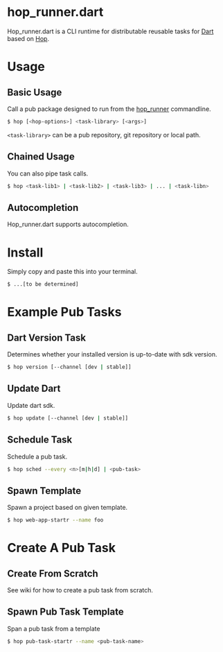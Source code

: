 hop_runner.dart
===============
Hop_runner.dart is a CLI runtime for distributable reusable tasks for [Dart](https://www.dartlang.org) based on [Hop](https://github.com/dart-lang/hop).

# Usage

## Basic Usage
Call a pub package designed to run from the [hop_runner](https://github.com/toolr/hop_runner.dart) commandline.
```bash
$ hop [<hop-options>] <task-library> [<args>]
```

`<task-library>` can be a pub repository, git repository or local path.

## Chained Usage
You can also pipe task calls.
```bash
$ hop <task-lib1> | <task-lib2> | <task-lib3> | ... | <task-libn>
```

## Autocompletion
Hop_runner.dart supports autocompletion.  

# Install
Simply copy and paste this into your terminal.
```bash
$ ...[to be determined]
```

# Example Pub Tasks
## Dart Version Task
Determines whether your installed version is up-to-date with sdk version.
```bash
$ hop version [--channel [dev | stable]]
```

## Update Dart
Update dart sdk.
```bash
$ hop update [--channel [dev | stable]]
```

## Schedule Task
Schedule a pub task.
```bash
$ hop sched --every <n>[m|h|d] | <pub-task>
```

## Spawn Template
Spawn a project based on given template.
```bash
$ hop web-app-startr --name foo
```

# Create A Pub Task

## Create From Scratch
See wiki for how to create a pub task from scratch.

## Spawn Pub Task Template
Span a pub task from a template
```bash
$ hop pub-task-startr --name <pub-task-name>
```
